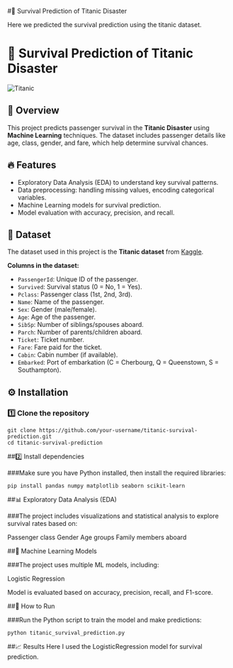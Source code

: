 #🚢 Survival Prediction of Titanic Disaster

Here we predicted the survival prediction using the titanic dataset.

# 🚢 Survival Prediction of Titanic Disaster

![Titanic](https://upload.wikimedia.org/wikipedia/commons/f/fd/RMS_Titanic_3.jpg)

## 📌 Overview
This project predicts passenger survival in the **Titanic Disaster** using **Machine Learning** techniques. The dataset includes passenger details like age, class, gender, and fare, which help determine survival chances.

## 🔥 Features
- Exploratory Data Analysis (EDA) to understand key survival patterns.
- Data preprocessing: handling missing values, encoding categorical variables.
- Machine Learning models for survival prediction.
- Model evaluation with accuracy, precision, and recall.

## 📂 Dataset
The dataset used in this project is the **Titanic dataset** from [Kaggle](https://www.kaggle.com/datasets/yasserh/titanic-dataset).

**Columns in the dataset:**
- `PassengerId`: Unique ID of the passenger.
- `Survived`: Survival status (0 = No, 1 = Yes).
- `Pclass`: Passenger class (1st, 2nd, 3rd).
- `Name`: Name of the passenger.
- `Sex`: Gender (male/female).
- `Age`: Age of the passenger.
- `SibSp`: Number of siblings/spouses aboard.
- `Parch`: Number of parents/children aboard.
- `Ticket`: Ticket number.
- `Fare`: Fare paid for the ticket.
- `Cabin`: Cabin number (if available).
- `Embarked`: Port of embarkation (C = Cherbourg, Q = Queenstown, S = Southampton).

## ⚙️ Installation
### 1️⃣ Clone the repository
```
git clone https://github.com/your-username/titanic-survival-prediction.git
cd titanic-survival-prediction
```
##2️⃣ Install dependencies

###Make sure you have Python installed, then install the required libraries:

```
pip install pandas numpy matplotlib seaborn scikit-learn
```
##📊 Exploratory Data Analysis (EDA)

###The project includes visualizations and statistical analysis to explore survival rates based on:

Passenger class
Gender
Age groups
Family members aboard

##🤖 Machine Learning Models

###The project uses multiple ML models, including:

Logistic Regression

Model is evaluated based on accuracy, precision, recall, and F1-score.

##🚀 How to Run

###Run the Python script to train the model and make predictions:
```
python titanic_survival_prediction.py
```

##📈 Results
Here I used the LogisticRegression model for survival prediction.

